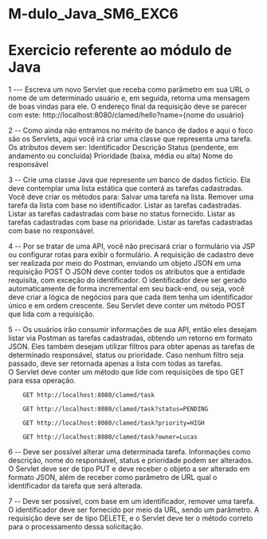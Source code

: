 # M-dulo_Java_SM6_EXC6

# Exercicio referente ao módulo de Java

1 --- Escreva um novo Servlet que receba como parâmetro em sua URL o nome de um determinado usuário e, em seguida, retorna uma mensagem de boas vindas para ele.
      O endereço final da requisição deve se parecer com este:
      http://localhost:8080/clamed/hello?name={nome do usuário}

2 -- Como ainda não entramos no mérito de banco de dados e aqui o foco são os Servlets, aqui você irá criar uma classe que representa uma tarefa.
      Os atributos devem ser:
     Identificador
     Descrição
     Status (pendente, em andamento ou concluída)
     Prioridade (baixa, média ou alta)
     Nome do responsável

3 --    Crie uma classe Java que represente um banco de dados fictício. Ela deve contemplar uma lista estática que conterá as tarefas cadastradas.
        Você deve criar os métodos para:
        Salvar uma tarefa na lista.
        Remover uma tarefa da lista com base no identificador.
        Listar as tarefas cadastradas.
        Listar as tarefas cadastradas com base no status fornecido.
        Listar as tarefas cadastradas com base na prioridade.
        Listar as tarefas cadastradas com base no responsável.

4 --    Por se tratar de uma API, você não precisará criar o formulário via JSP ou configurar rotas para exibir o formulário.
        A requisição de cadastro deve ser realizada por meio do Postman, enviando um objeto JSON em uma requisição POST
        O JSON deve conter todos os atributos que a entidade requisita, com exceção do identificador.
        O identificador deve ser gerado automaticamente de forma incremental em seu back-end, ou seja, você deve criar a lógica de negócios para que cada item tenha um identificador único e em ordem crescente.
        Seu Servlet deve conter um método POST que lida com a requisição.  

5 --    Os usuários irão consumir informações de sua API, então eles desejam listar via Postman as tarefas cadastradas, obtendo um retorno em formato JSON.
        Eles também desejam utilizar filtros para obter apenas as tarefas de determinado responsável, status ou prioridade. Caso nenhum filtro seja passado, deve ser retornada apenas a lista com todas as tarefas.      
        O Servlet deve conter um método que lide com requisições de tipo GET para essa operação.

        GET http://localhost:8080/clamed/task

        GET http://localhost:8080/clamed/task?status=PENDING

        GET http://localhost:8080/clamed/task?priority=HIGH

        GET http://localhost:8080/clamed/task?owner=Lucas  

6 --    Deve ser possível alterar uma determinada tarefa. Informações como descrição, nome do responsável, status e prioridade podem ser alterados.
        O Servlet deve ser de tipo PUT e deve receber o objeto a ser alterado em formato JSON, além de receber como parâmetro de URL qual o identificador da tarefa que será alterada.
        

7 -- Deve ser possível, com base em um identificador, remover uma tarefa. O identificador deve ser fornecido por meio da URL, sendo um parâmetro.
     A requisição deve ser de tipo DELETE, e o Servlet deve ter o método correto para o processamento dessa solicitação.
      
